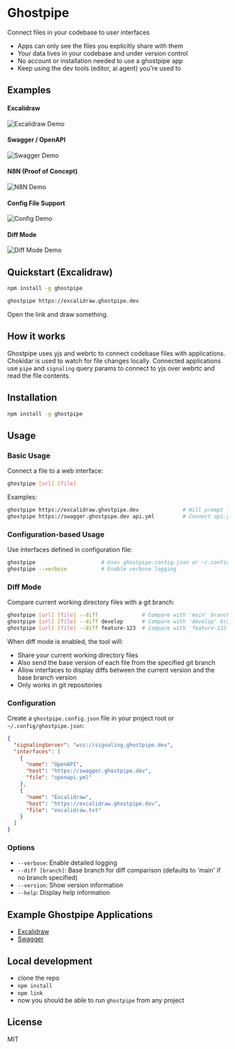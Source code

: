 # Ghostpipe

Connect files in your codebase to user interfaces

- Apps can only see the files you explicitly share with them
- Your data lives in your codebase and under version control
- No account or installation needed to use a ghostpipe app
- Keep using the dev tools (editor, ai agent) you're used to

## Examples

#### Excalidraw

![Excalidraw Demo](https://raw.githubusercontent.com/inputlogic/ghostpipe/main/demo/excalidraw.gif)

#### Swagger / OpenAPI

![Swagger Demo](https://raw.githubusercontent.com/inputlogic/ghostpipe/main/demo/swagger.gif)

#### N8N (Proof of Concept)

![N8N Demo](https://raw.githubusercontent.com/inputlogic/ghostpipe/main/demo/n8n.gif)

#### Config File Support

![Config Demo](https://raw.githubusercontent.com/inputlogic/ghostpipe/main/demo/config.gif)

#### Diff Mode

![Diff Mode Demo](https://raw.githubusercontent.com/inputlogic/ghostpipe/main/demo/diff.gif)

## Quickstart (Excalidraw)

```bash
npm install -g ghostpipe
```

```bash
ghostpipe https://excalidraw.ghostpipe.dev
```

Open the link and draw something.

## How it works

Ghostpipe uses yjs and webrtc to connect codebase files with applications. Chokidar is used to watch for file changes locally. Connected applications use `pipe` and `signaling` query params to connect to yjs over webrtc and read the file contents.

## Installation

```bash
npm install -g ghostpipe
```

## Usage

### Basic Usage

Connect a file to a web interface:

```bash
ghostpipe [url] [file]
```

Examples:
```bash
ghostpipe https://excalidraw.ghostpipe.dev              # Will prompt for file or create one
ghostpipe https://swagger.ghostpipe.dev api.yml         # Connect api.yml to Swagger interface
```

### Configuration-based Usage

Use interfaces defined in configuration file:

```bash
ghostpipe                     # Uses ghostpipe.config.json or ~/.config/ghostpipe/config.json
ghostpipe --verbose           # Enable verbose logging
```

### Diff Mode

Compare current working directory files with a git branch:

```bash
ghostpipe [url] [file] --diff              # Compare with 'main' branch (default)
ghostpipe [url] [file] --diff develop      # Compare with 'develop' branch
ghostpipe [url] [file] --diff feature-123  # Compare with 'feature-123' branch
```

When diff mode is enabled, the tool will:
- Share your current working directory files
- Also send the base version of each file from the specified git branch
- Allow interfaces to display diffs between the current version and the base branch version
- Only works in git repositories

### Configuration

Create a `ghostpipe.config.json` file in your project root or `~/.config/ghostpipe.json`:

```json
{
  "signalingServer": "wss://signaling.ghostpipe.dev",
  "interfaces": [
    {
      "name": "OpenAPI",
      "host": "https://swagger.ghostpipe.dev",
      "file": "openapi.yml"
    },
    {
      "name": "Excalidraw",
      "host": "https://excalidraw.ghostpipe.dev",
      "file": "excalidraw.txt"
    }
  ]
}
```

### Options

- `--verbose`: Enable detailed logging
- `--diff [branch]`: Base branch for diff comparison (defaults to 'main' if no branch specified)
- `--version`: Show version information
- `--help`: Display help information

## Example Ghostpipe Applications

- [Excalidraw](https://github.com/inputlogic/ghostpipe-excalidraw)
- [Swagger](https://github.com/inputlogic/ghostpipe-swagger)

## Local development

- clone the repo
- `npm install`
- `npm link`
- now you should be able to run `ghostpipe` from any project

## License

MIT
